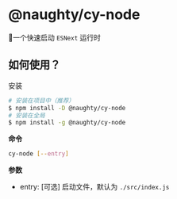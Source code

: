 # @naughty/cy-node

🚀一个快速启动 `ESNext` 运行时

## 如何使用？

安装
```sh
# 安装在项目中（推荐）
$ npm install -D @naughty/cy-node
# 安装在全局
$ npm install -g @naughty/cy-node
```

**命令**
```sh
cy-node [--entry]
```

**参数**

* entry: [可选] 启动文件，默认为 `./src/index.js`
